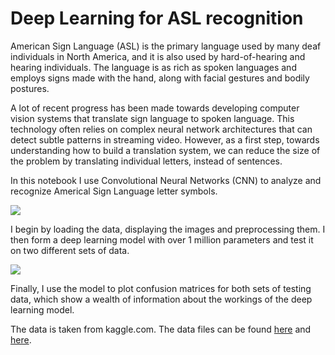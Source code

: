 # Deep Learning for ASL recognition

American Sign Language (ASL) is the primary language used by many deaf individuals in North America, and it is also used by hard-of-hearing and hearing individuals. The language is as rich as spoken languages and employs signs made with the hand, along with facial gestures and bodily postures.

A lot of recent progress has been made towards developing computer vision systems that translate sign language to spoken language. This technology often relies on complex neural network architectures that can detect subtle patterns in streaming video. However, as a first step, towards understanding how to build a translation system, we can reduce the size of the problem by translating individual letters, instead of sentences.

In this notebook I use Convolutional Neural Networks (CNN) to analyze and recognize Americal Sign Language letter symbols.

![](https://upload.wikimedia.org/wikipedia/commons/thumb/d/d1/Asl_alphabet_gallaudet.png/480px-Asl_alphabet_gallaudet.png)

I begin by loading the data, displaying the images and preprocessing them. I then form a deep learning model with over 1 million parameters and test it on two different sets of data.

![](https://i.imgur.com/6Crxeo5.png)

Finally, I use the model to plot confusion matrices for both sets of testing data, which show a wealth of information about the workings of the deep learning model.

The data is taken from kaggle.com. The data files can be found [here](https://www.kaggle.com/grassknoted/asl-alphabet) and [here](https://www.kaggle.com/danrasband/asl-alphabet-test).
